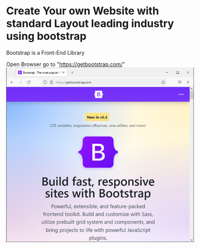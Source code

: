 # Create Your own Website with standard Layout leading industry using bootstrap
Bootstrap is a Front-End Library  

Open Browser go to "https://getbootstrap.com/"
![alt text](https://github.com/distareza/GettingStartedWithBootStrap/blob/main/resources/open_url_bootstrap.png?raw=true)  
